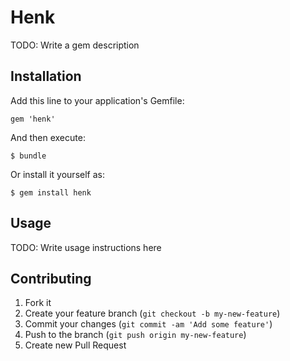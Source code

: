 # Henk

TODO: Write a gem description

## Installation

Add this line to your application's Gemfile:

    gem 'henk'

And then execute:

    $ bundle

Or install it yourself as:

    $ gem install henk

## Usage

TODO: Write usage instructions here

## Contributing

1. Fork it
2. Create your feature branch (`git checkout -b my-new-feature`)
3. Commit your changes (`git commit -am 'Add some feature'`)
4. Push to the branch (`git push origin my-new-feature`)
5. Create new Pull Request
